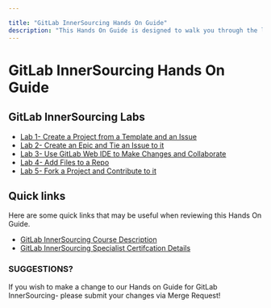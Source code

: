```yaml
---

title: "GitLab InnerSourcing Hands On Guide"
description: "This Hands On Guide is designed to walk you through the lab exercises used in the GitLab InnerSourcing course."
---
```

# GitLab InnerSourcing Hands On Guide


## GitLab InnerSourcing Labs
- [Lab 1- Create a Project from a Template and an Issue](https://about.gitlab.com/handbook/customer-success/professional-services-engineering/education-services/innersourcinghandsonlab1.html)
- [Lab 2- Create an Epic and Tie an Issue to it](https://about.gitlab.com/handbook/customer-success/professional-services-engineering/education-services/innersourcinghandsonlab2.html)
- [Lab 3- Use GitLab Web IDE to Make Changes and Collaborate](https://about.gitlab.com/handbook/customer-success/professional-services-engineering/education-services/innersourcinghandsonlab3.html)
- [Lab 4- Add Files to a Repo](https://about.gitlab.com/handbook/customer-success/professional-services-engineering/education-services/innersourcinghandsonlab4.html)
- [Lab 5- Fork a Project and Contribute to it](https://about.gitlab.com/handbook/customer-success/professional-services-engineering/education-services/innersourcinghandsonlab5.html)

## Quick links

Here are some quick links that may be useful when reviewing this Hands On Guide.

- [GitLab InnerSourcing Course Description](https://about.gitlab.com/services/education/innersourcing-course/)
- [GitLab InnerSourcing Specialist Certifcation Details](https://about.gitlab.com/services/education/gitlab-innersourcing-specialist/)

### SUGGESTIONS?

If you wish to make a change to our Hands on Guide for GitLab InnerSourcing- please submit your changes via Merge Request!
